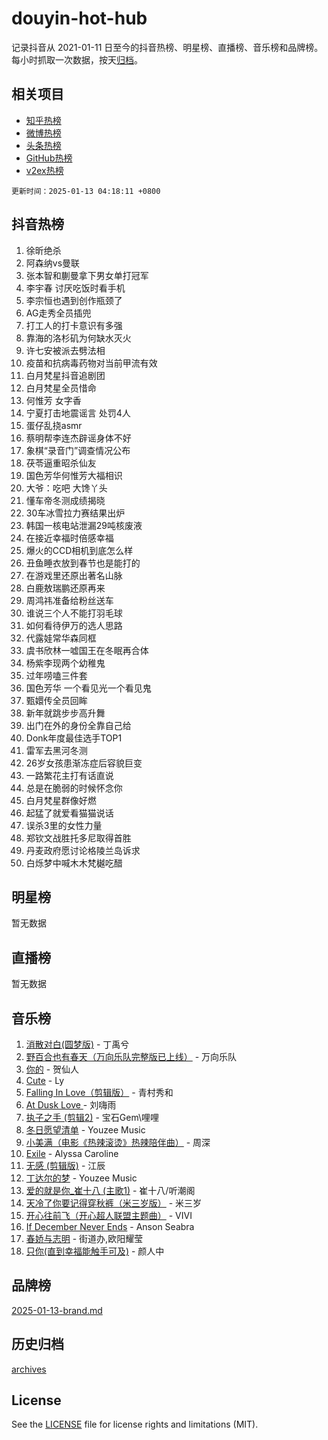 # douyin-hot-hub

记录抖音从 2021-01-11 日至今的抖音热榜、明星榜、直播榜、音乐榜和品牌榜。每小时抓取一次数据，按天[归档](archives)。

## 相关项目

- [知乎热榜](https://github.com/lonnyzhang423/zhihu-hot-hub)
- [微博热榜](https://github.com/lonnyzhang423/weibo-hot-hub)
- [头条热榜](https://github.com/lonnyzhang423/toutiao-hot-hub)
- [GitHub热榜](https://github.com/lonnyzhang423/github-hot-hub)
- [v2ex热榜](https://github.com/lonnyzhang423/v2ex-hot-hub)


`更新时间：2025-01-13 04:18:11 +0800`

## 抖音热榜

1. 徐昕绝杀
1. 阿森纳vs曼联
1. 张本智和蒯曼拿下男女单打冠军
1. 李宇春 讨厌吃饭时看手机
1. 李宗恒也遇到创作瓶颈了
1. AG走秀全员插兜
1. 打工人的打卡意识有多强
1. 靠海的洛杉矶为何缺水灭火
1. 许七安被派去劈法相
1. 疫苗和抗病毒药物对当前甲流有效
1. 白月梵星抖音追剧团
1. 白月梵星全员惜命
1. 何惟芳 女字香
1. 宁夏打击地震谣言 处罚4人
1. 蛋仔乱挠asmr
1. 蔡明帮李连杰辟谣身体不好
1. 象棋“录音门”调查情况公布
1. 茯苓逼重昭杀仙友
1. 国色芳华何惟芳大福相识
1. 大爷：吃吧 大馋丫头
1. 懂车帝冬测成绩揭晓
1. 30车冰雪拉力赛结果出炉
1. 韩国一核电站泄漏29吨核废液
1. 在接近幸福时倍感幸福
1. 爆火的CCD相机到底怎么样
1. 丑鱼睡衣放到春节也是能打的
1. 在游戏里还原出著名山脉
1. 白鹿敖瑞鹏还原再来
1. 周鸿祎准备给粉丝送车
1. 谁说三个人不能打羽毛球
1. 如何看待伊万的选人思路
1. 代露娃常华森同框
1. 虞书欣林一嘘国王在冬眠再合体
1. 杨紫李现两个幼稚鬼
1. 过年唠嗑三件套
1. 国色芳华 一个看见光一个看见鬼
1. 甄嬛传全员回眸
1. 新年就跳步步高升舞
1. 出门在外的身份全靠自己给
1. Donk年度最佳选手TOP1
1. 雷军去黑河冬测
1. 26岁女孩患渐冻症后容貌巨变
1. 一路繁花主打有话直说
1. 总是在脆弱的时候怀念你
1. 白月梵星群像好燃
1. 起猛了就爱看猫猫说话
1. 误杀3里的女性力量
1. 郑钦文战胜托多尼取得首胜
1. 丹麦政府愿讨论格陵兰岛诉求
1. 白烁梦中喊木木梵樾吃醋

## 明星榜

暂无数据

## 直播榜

暂无数据

## 音乐榜

1. [消散对白(圆梦版)](https://sf5-hl-cdn-tos.douyinstatic.com/obj/tos-cn-ve-2774/og4jB5I5IizzoZVAAAzWgBMAsMDWoArfwBOiFs) - 丁禹兮
1. [野百合也有春天（万向乐队完整版已上线）](https://sf5-hl-cdn-tos.douyinstatic.com/obj/tos-cn-ve-2774/oMnUxhRAMiAGBqDtIPBQ7ACYQZFlJCftcgeDJE) - 万向乐队
1. [你的](https://sf5-hl-cdn-tos.douyinstatic.com/obj/tos-cn-ve-2774/oYuIeKf42jB7sEV6B2upMdpYAgfrQWj0FeRegh) - 贺仙人
1. [Cute](https://sf5-hl-cdn-tos.douyinstatic.com/obj/tos-cn-ve-2774/o4IbIzHWKAAB4wsS5qMBRiiAlEBGTpQRNfFvuo) - Ly
1. [Falling In Love（剪辑版）](https://sf5-hl-cdn-tos.douyinstatic.com/obj/tos-cn-ve-2774/o8ajpA8zzgBPahbBIO8AcKGBLJezFCRd1wfP9f) - 青村秀和
1. [ At Dusk  Love ](https://sf5-hl-cdn-tos.douyinstatic.com/obj/tos-cn-ve-2774/o8CrpCf5CaYgI4ZrtQgMQAFEfuGqNnRSDQAPBc) - 刘嗨雨
1. [执子之手 (剪辑2)](https://sf5-hl-cdn-tos.douyinstatic.com/obj/tos-cn-ve-2774/oUoZLQjCc31XzqsBnBQUNgeKtYPBcgbFDwtfcu) - 宝石Gem\哩哩
1. [冬日愿望清单](https://sf5-hl-cdn-tos.douyinstatic.com/obj/tos-cn-ve-2774/oIIgUOeamCFCVAzxN6MFRLIBlLGpUqQxeeHrLE) - Youzee Music
1. [小美满（电影《热辣滚烫》热辣陪伴曲）](https://sf5-hl-cdn-tos.douyinstatic.com/obj/tos-cn-ve-2774/o0GAn2lSgfZIDUgtevCGDQYnFg4CwnrBaxbTZL) - 周深
1. [Exile](https://sf5-hl-cdn-tos.douyinstatic.com/obj/tos-cn-ve-2774/oYj4gAQTknKE3WW0Je8KGmQ7z1cA4FefwtbufD) - Alyssa Caroline
1. [无感 (剪辑版)](https://sf5-hl-cdn-tos.douyinstatic.com/obj/tos-cn-ve-2774/o0eIsUzJBDlQaQFC5OFlgbMEZC1TFYBftOBn6p) - 江辰
1. [丁达尔的梦](https://sf5-hl-cdn-tos.douyinstatic.com/obj/tos-cn-ve-2774/oMU3WirUZBVQkAC9ccG5P2IQirziZM2RTInUY) - Youzee Music
1. [爱的就是你_崔十八 (主歌1)](https://sf5-hl-cdn-tos.douyinstatic.com/obj/tos-cn-ve-2774/oI5BO5DhFZ6UTcNCnZaOCBLtZ7WIMQGfgnXf5E) - 崔十八/听潮阁
1. [天冷了你要记得穿秋裤（米三岁版）](https://sf5-hl-cdn-tos.douyinstatic.com/obj/tos-cn-ve-2774/oQlIwVIDWiZ6BQilAorS7MA0AgCkQDvcZAdm1) - 米三岁
1. [开心往前飞（开心超人联盟主题曲）](https://sf5-hl-cdn-tos.douyinstatic.com/obj/tos-cn-ve-2774/9d8fb7c82cf1421fb93a9fe925275e0a) - VIVI
1. [If December Never Ends](https://sf5-hl-cdn-tos.douyinstatic.com/obj/tos-cn-ve-2774/oY1IQMoTgCFIBg8RZifyqlBBt1UFgitTYmxeOS) - Anson Seabra
1. [春娇与志明](https://sf3-cdn-tos.douyinstatic.com/obj/tos-cn-ve-2774/e530d8fceb7044b39707d7f9ff54add1) - 街道办,欧阳耀莹
1. [只你(直到幸福能触手可及)](https://sf5-hl-cdn-tos.douyinstatic.com/obj/tos-cn-ve-2774/o0lBkRDzFTeaVSUz3ZZSCBVtZ5DIMQGfgmEAuE) - 颜人中

## 品牌榜

[2025-01-13-brand.md](archives/2025-01-13-brand.md)

## 历史归档

[archives](archives)

## License

See the [LICENSE](LICENSE) file for license rights and limitations (MIT).
